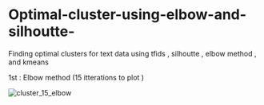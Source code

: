 # Optimal-cluster-using-elbow-and-silhoutte-
Finding optimal clusters for text data using  tfids , silhoutte , elbow method , and kmeans 



1st  :  Elbow method (15 itterations to  plot )  

![cluster_15_elbow](https://user-images.githubusercontent.com/7880341/46594186-ea7eb600-caee-11e8-9d32-1bb47409c002.png)
